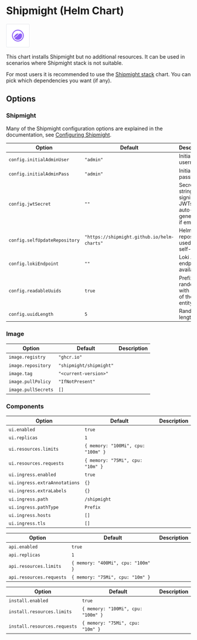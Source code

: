 # Shipmight (Helm Chart)

<img alt="Logos of components in Shipmight" src="https://github.com/shipmight/helm-charts/raw/master/images/chart-shipmight.png" height="64" />

This chart installs Shipmight but no additional resources. It can be used in scenarios where Shipmight stack is not suitable.

For most users it is recommended to use the [Shipmight stack](../shipmight-stack/README.md) chart. You can pick which dependencies you want (if any).

## Options

### Shipmight

Many of the Shipmight configuration options are explained in the documentation, see [Configuring Shipmight](https://shipmight.com/docs/configuring-shipmight).

| Option                        | Default                                     | Description                                             |
| ----------------------------- | ------------------------------------------- | ------------------------------------------------------- |
| `config.initialAdminUser`     | `"admin"`                                   | Initial user username                                   |
| `config.initialAdminPass`     | `"admin"`                                   | Initial user password                                   |
| `config.jwtSecret`            | `""`                                        | Secret string for signing JWTs, auto-generated if empty |
| `config.selfUpdateRepository` | `"https://shipmight.github.io/helm-charts"` | Helm chart repository used for self-update              |
| `config.lokiEndpoint`         | `""`                                        | Loki API endpoint, if available                         |
| `config.readableUuids`        | `true`                                      | Prefix random IDs with a slug of the entity name        |
| `config.uuidLength`           | `5`                                         | Random ID length                                        |

### Image

| Option              | Default                 | Description |
| ------------------- | ----------------------- | ----------- |
| `image.registry`    | `"ghcr.io"`             |             |
| `image.repository`  | `"shipmight/shipmight"` |             |
| `image.tag`         | `"<current-version>"`   |             |
| `image.pullPolicy`  | `"IfNotPresent"`        |             |
| `image.pullSecrets` | `[]`                    |             |

### Components

| Option                        | Default                            | Description |
| ----------------------------- | ---------------------------------- | ----------- |
| `ui.enabled`                  | `true`                             |             |
| `ui.replicas`                 | `1`                                |             |
| `ui.resources.limits`         | `{ memory: "100Mi", cpu: "100m" }` |             |
| `ui.resources.requests`       | `{ memory: "75Mi", cpu: "10m" }`   |             |
| `ui.ingress.enabled`          | `true`                             |             |
| `ui.ingress.extraAnnotations` | `{}`                               |             |
| `ui.ingress.extraLabels`      | `{}`                               |             |
| `ui.ingress.path`             | `/shipmight`                       |             |
| `ui.ingress.pathType`         | `Prefix`                           |             |
| `ui.ingress.hosts`            | `[]`                               |             |
| `ui.ingress.tls`              | `[]`                               |             |

| Option                   | Default                            | Description |
| ------------------------ | ---------------------------------- | ----------- |
| `api.enabled`            | `true`                             |             |
| `api.replicas`           | `1`                                |             |
| `api.resources.limits`   | `{ memory: "400Mi", cpu: "100m" }` |             |
| `api.resources.requests` | `{ memory: "75Mi", cpu: "10m" }`   |             |

| Option                       | Default                            | Description |
| ---------------------------- | ---------------------------------- | ----------- |
| `install.enabled`            | `true`                             |             |
| `install.resources.limits`   | `{ memory: "100Mi", cpu: "100m" }` |             |
| `install.resources.requests` | `{ memory: "75Mi", cpu: "10m" }`   |             |
